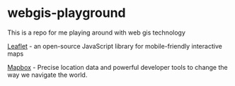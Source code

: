 # webgis-playground

This is a repo for me playing around with web gis technology

[Leaflet](https://leafletjs.com) - an open-source JavaScript library for mobile-friendly interactive maps

[Mapbox](https://mapbox.com) - Precise location data and powerful developer tools to change the way we navigate the world.
